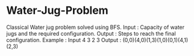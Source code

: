 # Water-Jug-Problem
Classical Water jug problem solved using BFS.
Input : Capacity of water jugs and the required configuration.
Output : Steps to reach the final configuration.
Example :
Input
4 3
2 3
Output :
(0,0)(4,0)(1,3)(1,0)(0,1)(4,1)(2,3)
